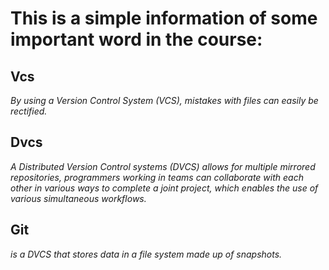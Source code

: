 # This is a simple information of some important word in the course:
## Vcs 
*By using  a Version Control System (VCS), mistakes with files can easily be rectified.*
## Dvcs
*A Distributed Version Control systems (DVCS) allows for multiple mirrored repositories, programmers working in teams can collaborate with each other in various ways to complete a joint project, which enables the use of various simultaneous workflows.*
## Git
 *is a DVCS that stores data in a file system made up of snapshots.*
